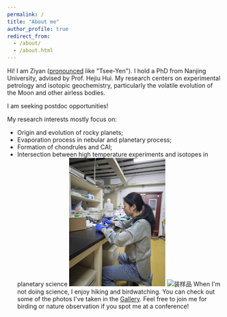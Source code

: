 ```yaml
---
permalink: /
title: "About me"
author_profile: true
redirect_from: 
  - /about/
  - /about.html
---
```


Hi! I am Ziyan ([pronounced](https://www.name-coach.com/ziyan-han-a7df4846-02c4-4590-bd57-5c53d50e2265) like "Tsee-Yen"). I hold a PhD from Nanjing University, advised by Prof. Hejiu Hui. My research centers on experimental petrology and isotopic geochemistry, particularly the volatile evolution of the Moon and other airless bodies.

I am seeking postdoc opportunities!

My research interests mostly focus on:
* Origin and evolution of rocky planets;   
* Evaporation process in nebular and planetary process;   
* Formation of chondrules and CAI;   
* Intersection between high temperature experiments and isotopes in planetary science
<img src="../images/dd12b838c798fd24522e06d0d0cc89e.jpg" alt="磨样品" style="width: auto; height: 300px;" /> <img src="..images/852a0720fe906569cf62048a40abc29.jpgg" alt="装样品" style="width: auto; height: 300px;" />
When I'm not doing science, I enjoy hiking and birdwatching. You can check out some of the photos I've taken in the [Gallery](https://cyanhan.github.io/ZiyanHan/portfolio/). Feel free to join me for birding or nature observation if you spot me at a conference!

